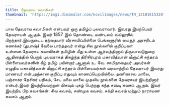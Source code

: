 ```yaml
---
title: தேவராய சுவாமிகள்
thumbnail: 'https://img1.dinamalar.com/kovilimages/news/TN_131016153207000000.jpg'
---
```


பால தேவராய சுவாமிகள் என்பவர் ஒரு தமிழ்ப் புலவராவார். இவரது இயற்பெயர் தேவராயன் ஆகும். இவர் 1857 இல் தொண்டை மண்டலம் வல்லூரில் பிறந்தார்.இவருடைய தந்தையார் வீரசாமிப்பிள்ளை பெங்களூரில் மைசூர் அரசரிடம் கணக்கர் (துபாஷ்) வேலை பார்த்தவர் என்று சில நூல்களில் குறிப்புகள் உள்ளன.தேவராய சுவாமிகள் தமிழின் மீது உள்ள ஆர்வத்தினால் திருவாவடுதுறை ஆதினத்தில் பெரும் புலவராகத் திகழ்ந்த திரிசிரபுரம் மகாவித்வான் மீனாட்சி சுந்தரம் பிள்ளையவர்களின் கீழ் தமிழ் பயின்றார்.ஆனால் உ. வே. சாமிநாதையர் அவர்கள் எழுதிய மகாவித்வான் மீனாட்சி சுந்தரம் பிள்ளையவர்கள் வரலாற்றில் தேவராயர் இவரது மாணவர் என்பதற்கான குறிப்பு எதுவும் காணப்பெறவில்லை. தணிகாசல மாலை, பஞ்சாக்ர தேசிகர் பதிகம், சேட மலை மாலை முதலிய நூல்களை தேவராயர் இயற்றினார் என்பர்.இவர் இயற்றியவற்றுள் மிகவும் புகழ் பெற்றது கந்த சஷ்டி கவசம் ஆகும். இவர் இயற்றிய பிற கவசங்கள்: சிவ கவசம், சண்முக கவசம். சக்தி கவசம் மற்றும் நாராயண கவசம் ஆகும்.